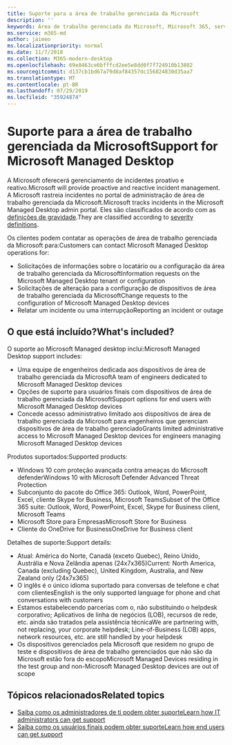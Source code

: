 ```yaml
---
title: Suporte para a área de trabalho gerenciada da Microsoft
description: ''
keywords: Área de trabalho gerenciada da Microsoft, Microsoft 365, serviço, documentação
ms.service: m365-md
author: jaimeo
ms.localizationpriority: normal
ms.date: 11/7/2018
ms.collection: M365-modern-desktop
ms.openlocfilehash: 69e8463ce6bfffcd2ee5e8dd0f7f724910b13802
ms.sourcegitcommit: d137cb1bd67a79d8af84357dc156824830d35aa7
ms.translationtype: MT
ms.contentlocale: pt-BR
ms.lasthandoff: 07/29/2019
ms.locfileid: "35924874"
---
```

# <a name="support-for-microsoft-managed-desktop"></a><span data-ttu-id="53af9-103">Suporte para a área de trabalho gerenciada da Microsoft</span><span class="sxs-lookup"><span data-stu-id="53af9-103">Support for Microsoft Managed Desktop</span></span>

<span data-ttu-id="53af9-104">A Microsoft oferecerá gerenciamento de incidentes proativo e reativo.</span><span class="sxs-lookup"><span data-stu-id="53af9-104">Microsoft will provide proactive and reactive incident management.</span></span> <span data-ttu-id="53af9-105">A Microsoft rastreia incidentes no portal de administração de área de trabalho gerenciada da Microsoft.</span><span class="sxs-lookup"><span data-stu-id="53af9-105">Microsoft tracks incidents in the Microsoft Managed Desktop admin portal.</span></span> <span data-ttu-id="53af9-106">Eles são classificados de acordo com as [definições de gravidade](../working-with-managed-desktop/admin-support.md#sev).</span><span class="sxs-lookup"><span data-stu-id="53af9-106">They are classified according to [severity definitions](../working-with-managed-desktop/admin-support.md#sev).</span></span>

<span data-ttu-id="53af9-107">Os clientes podem contatar as operações de área de trabalho gerenciada da Microsoft para:</span><span class="sxs-lookup"><span data-stu-id="53af9-107">Customers can contact Microsoft Managed Desktop operations for:</span></span>
- <span data-ttu-id="53af9-108">Solicitações de informações sobre o locatário ou a configuração da área de trabalho gerenciada da Microsoft</span><span class="sxs-lookup"><span data-stu-id="53af9-108">Information requests on the Microsoft Managed Desktop tenant or configuration</span></span>
- <span data-ttu-id="53af9-109">Solicitações de alteração para a configuração de dispositivos de área de trabalho gerenciada da Microsoft</span><span class="sxs-lookup"><span data-stu-id="53af9-109">Change requests to the configuration of Microsoft Managed Desktop devices</span></span>
- <span data-ttu-id="53af9-110">Relatar um incidente ou uma interrupção</span><span class="sxs-lookup"><span data-stu-id="53af9-110">Reporting an incident or outage</span></span>

## <a name="whats-included"></a><span data-ttu-id="53af9-111">O que está incluído?</span><span class="sxs-lookup"><span data-stu-id="53af9-111">What's included?</span></span>

<span data-ttu-id="53af9-112">O suporte ao Microsoft Managed desktop inclui:</span><span class="sxs-lookup"><span data-stu-id="53af9-112">Microsoft Managed Desktop support includes:</span></span>

- <span data-ttu-id="53af9-113">Uma equipe de engenheiros dedicada aos dispositivos de área de trabalho gerenciada da Microsoft</span><span class="sxs-lookup"><span data-stu-id="53af9-113">A team of engineers dedicated to Microsoft Managed Desktop devices</span></span>
- <span data-ttu-id="53af9-114">Opções de suporte para usuários finais com dispositivos de área de trabalho gerenciada da Microsoft</span><span class="sxs-lookup"><span data-stu-id="53af9-114">Support options for end users with Microsoft Managed Desktop devices</span></span>
- <span data-ttu-id="53af9-115">Concede acesso administrativo limitado aos dispositivos de área de trabalho gerenciada da Microsoft para engenheiros que gerenciam dispositivos de área de trabalho gerenciado</span><span class="sxs-lookup"><span data-stu-id="53af9-115">Grants limited administrative access to Microsoft Managed Desktop devices for engineers managing Microsoft Managed Desktop devices</span></span> 

<span data-ttu-id="53af9-116">Produtos suportados:</span><span class="sxs-lookup"><span data-stu-id="53af9-116">Supported products:</span></span>

- <span data-ttu-id="53af9-117">Windows 10 com proteção avançada contra ameaças do Microsoft defender</span><span class="sxs-lookup"><span data-stu-id="53af9-117">Windows 10 with Microsoft Defender Advanced Threat Protection</span></span> 
- <span data-ttu-id="53af9-118">Subconjunto do pacote do Office 365: Outlook, Word, PowerPoint, Excel, cliente Skype for Business, Microsoft Teams</span><span class="sxs-lookup"><span data-stu-id="53af9-118">Subset of the Office 365 suite: Outlook, Word, PowerPoint, Excel, Skype for Business client, Microsoft Teams</span></span> 
- <span data-ttu-id="53af9-119">Microsoft Store para Empresas</span><span class="sxs-lookup"><span data-stu-id="53af9-119">Microsoft Store for Business</span></span> 
- <span data-ttu-id="53af9-120">Cliente do OneDrive for Business</span><span class="sxs-lookup"><span data-stu-id="53af9-120">OneDrive for Business client</span></span> 

<span data-ttu-id="53af9-121">Detalhes de suporte:</span><span class="sxs-lookup"><span data-stu-id="53af9-121">Support details:</span></span>

- <span data-ttu-id="53af9-122">Atual: América do Norte, Canadá (exceto Quebec), Reino Unido, Austrália e Nova Zelândia apenas (24x7x365)</span><span class="sxs-lookup"><span data-stu-id="53af9-122">Current: North America, Canada (excluding Quebec), United Kingdom, Australia, and New Zealand only (24x7x365)</span></span> 
- <span data-ttu-id="53af9-123">O inglês é o único idioma suportado para conversas de telefone e chat com clientes</span><span class="sxs-lookup"><span data-stu-id="53af9-123">English is the only supported language for phone and chat conversations with customers</span></span> 
- <span data-ttu-id="53af9-124">Estamos estabelecendo parcerias com o, não substituindo o helpdesk corporativo; Aplicativos de linha de negócios (LOB), recursos de rede, etc. ainda são tratados pela assistência técnica</span><span class="sxs-lookup"><span data-stu-id="53af9-124">We are partnering with, not replacing, your corporate helpdesk; Line-of-Business (LOB) apps, network resources, etc. are still handled by your helpdesk</span></span> 
- <span data-ttu-id="53af9-125">Os dispositivos gerenciados pela Microsoft que residem no grupo de teste e dispositivos de área de trabalho gerenciados que não são da Microsoft estão fora do escopo</span><span class="sxs-lookup"><span data-stu-id="53af9-125">Microsoft Managed Devices residing in the test group and non-Microsoft Managed Desktop devices are out of scope</span></span> 


## <a name="related-topics"></a><span data-ttu-id="53af9-126">Tópicos relacionados</span><span class="sxs-lookup"><span data-stu-id="53af9-126">Related topics</span></span>

- [<span data-ttu-id="53af9-127">Saiba como os administradores de ti podem obter suporte</span><span class="sxs-lookup"><span data-stu-id="53af9-127">Learn how IT administrators can get support</span></span>](../working-with-managed-desktop/admin-support.md)
- [<span data-ttu-id="53af9-128">Saiba como os usuários finais podem obter suporte</span><span class="sxs-lookup"><span data-stu-id="53af9-128">Learn how end users can get support</span></span>](../working-with-managed-desktop/end-user-support.md)
